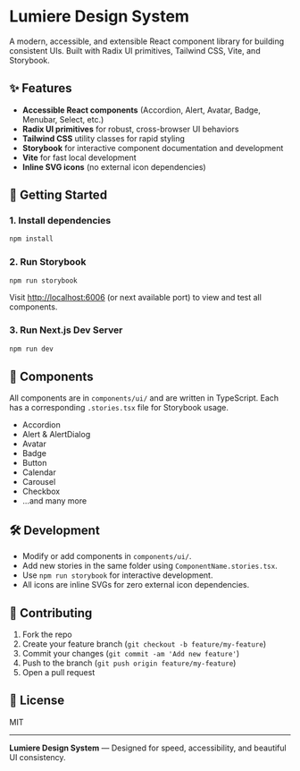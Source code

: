 # Lumiere Design System

A modern, accessible, and extensible React component library for building consistent UIs. Built with Radix UI primitives, Tailwind CSS, Vite, and Storybook.

## ✨ Features
- **Accessible React components** (Accordion, Alert, Avatar, Badge, Menubar, Select, etc.)
- **Radix UI primitives** for robust, cross-browser UI behaviors
- **Tailwind CSS** utility classes for rapid styling
- **Storybook** for interactive component documentation and development
- **Vite** for fast local development
- **Inline SVG icons** (no external icon dependencies)

## 🚀 Getting Started

### 1. Install dependencies
```bash
npm install
```

### 2. Run Storybook
```bash
npm run storybook
```
Visit [http://localhost:6006](http://localhost:6006) (or next available port) to view and test all components.

### 3. Run Next.js Dev Server
```bash
npm run dev
```

## 🧩 Components
All components are in `components/ui/` and are written in TypeScript. Each has a corresponding `.stories.tsx` file for Storybook usage.

- Accordion
- Alert & AlertDialog
- Avatar
- Badge
- Button
- Calendar
- Carousel
- Checkbox
- ...and many more

## 🛠️ Development
- Modify or add components in `components/ui/`.
- Add new stories in the same folder using `ComponentName.stories.tsx`.
- Use `npm run storybook` for interactive development.
- All icons are inline SVGs for zero external icon dependencies.

## 🤝 Contributing
1. Fork the repo
2. Create your feature branch (`git checkout -b feature/my-feature`)
3. Commit your changes (`git commit -am 'Add new feature'`)
4. Push to the branch (`git push origin feature/my-feature`)
5. Open a pull request

## 📄 License
MIT

---

**Lumiere Design System** — Designed for speed, accessibility, and beautiful UI consistency.
